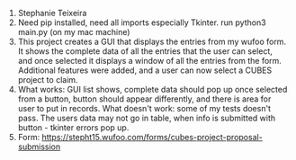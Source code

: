 1. Stephanie Teixeira
2. Need pip installed, need all imports especially Tkinter.
run python3 main.py (on my mac machine)
3. This project creates a GUI that displays the entries from my wufoo form. It shows the complete data of all the entries that the user can select, and once selected it displays a window of all the entries from the form.
Additional features were added, and a user can now select a CUBES project to claim.
4. What works: GUI list shows, complete data should pop up once selected from a button, button should appear differently, and there is area for user to put in records.
What doesn't work: some of my tests doesn't pass. The users data may not go in table, when info is submitted with button - tkinter errors pop up.
5. Form: https://stepht15.wufoo.com/forms/cubes-project-proposal-submission

